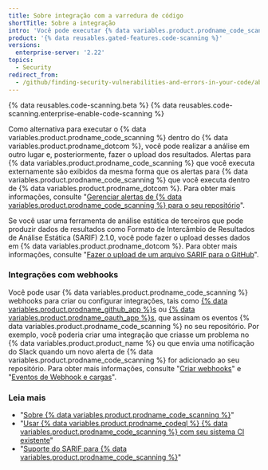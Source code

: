 ```yaml
---
title: Sobre integração com a varredura de código
shortTitle: Sobre a integração
intro: 'Você pode executar {% data variables.product.prodname_code_scanning %} externamente e depois exibir os resultados em {% data variables.product.prodname_dotcom %} ou configurar webhooks que escutem a atividade de {% data variables.product.prodname_code_scanning %} no seu repositório.'
product: '{% data reusables.gated-features.code-scanning %}'
versions:
  enterprise-server: '2.22'
topics:
  - Security
redirect_from:
  - /github/finding-security-vulnerabilities-and-errors-in-your-code/about-integration-with-code-scanning
---
```


<!--See /content/code-security/secure-coding for the latest version of this article -->

{% data reusables.code-scanning.beta %}
{% data reusables.code-scanning.enterprise-enable-code-scanning %}

Como alternativa para executar o {% data variables.product.prodname_code_scanning %} dentro do {% data variables.product.prodname_dotcom %}, você pode realizar a análise em outro lugar e, posteriormente, fazer o upload dos resultados. Alertas para {% data variables.product.prodname_code_scanning %} que você executa externamente são exibidos da mesma forma que os alertas para  {% data variables.product.prodname_code_scanning %} que você executa dentro de {% data variables.product.prodname_dotcom %}. Para obter mais informações, consulte "[Gerenciar alertas de {% data variables.product.prodname_code_scanning %} para o seu repositório](/github/finding-security-vulnerabilities-and-errors-in-your-code/managing-code-scanning-alerts-for-your-repository)".

Se você usar uma ferramenta de análise estática de terceiros que pode produzir dados de resultados como Formato de Intercâmbio de Resultados de Análise Estática (SARIF) 2.1.0, você pode fazer o upload desses dados em {% data variables.product.prodname_dotcom %}. Para obter mais informações, consulte "[Fazer o upload de um arquivo SARIF para o GitHub](/github/finding-security-vulnerabilities-and-errors-in-your-code/uploading-a-sarif-file-to-github)".

### Integrações com webhooks

Você pode usar {% data variables.product.prodname_code_scanning %} webhooks para criar ou configurar integrações, tais como [{% data variables.product.prodname_github_app %}s](/apps/building-github-apps/) ou [{% data variables.product.prodname_oauth_app %}s](/apps/building-oauth-apps/), que assinam os eventos {% data variables.product.prodname_code_scanning %} no seu repositório. Por exemplo, você poderia criar uma integração que criasse um problema no {% data variables.product.product_name %} ou que envia uma notificação do Slack quando um novo alerta de {% data variables.product.prodname_code_scanning %} for adicionado ao seu repositório. Para obter mais informações, consulte "[Criar webhooks](/developers/webhooks-and-events/creating-webhooks)" e "[Eventos de Webhook e cargas](/developers/webhooks-and-events/webhook-events-and-payloads#code_scanning_alert)".

### Leia mais

* "[Sobre {% data variables.product.prodname_code_scanning %}](/github/finding-security-vulnerabilities-and-errors-in-your-code/about-code-scanning)"
* "[Usar {% data variables.product.prodname_codeql %} {% data variables.product.prodname_code_scanning %} com seu sistema CI existente](/github/finding-security-vulnerabilities-and-errors-in-your-code/using-codeql-code-scanning-with-your-existing-ci-system)"
* "[Suporte do SARIF para {% data variables.product.prodname_code_scanning %}](/github/finding-security-vulnerabilities-and-errors-in-your-code/sarif-support-for-code-scanning)"
